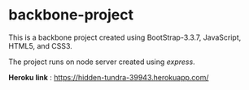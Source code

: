 # backbone-project

This is a backbone project created using BootStrap-3.3.7, JavaScript, HTML5, and CSS3.

The project runs on node server created using *express*. 

**Heroku link** : https://hidden-tundra-39943.herokuapp.com/
